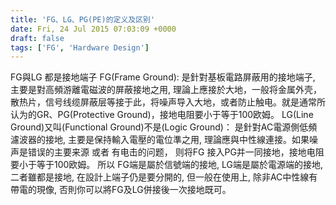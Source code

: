 ```yaml
---
title: 'FG、LG、PG(PE)的定义及区别'
date: Fri, 24 Jul 2015 07:03:09 +0000
draft: false
tags: ['FG', 'Hardware Design']
---
```


FG與LG 都是接地端子 FG(Frame Ground): 是針對基板電路屏蔽用的接地端子, 主要是對高頻游離電磁波的屏蔽接地之用, 理論上應接於大地，一般将金属外壳，散热片，信号线缆屏蔽层等接于此，将噪声导入大地，或者防止触电。就是通常所认为的GR、PG(Protective Ground)，接地电阻要小于等于100欧姆。 LG(Line Ground)又叫(Functional Ground)不是(Logic Ground)： 是針對AC電源側低頻濾波器的接地, 主要是保持輸入電壓的電位準之用, 理論應與中性線連接。如果噪声是错误的主要来源 或者 有电击的问题， 则将FG 接入PG并一同接地，接地电阻要小于等于100欧姆。 所以 FG端是屬於信號端的接地, LG端是屬於電源端的接地, 二者雖都是接地, 在設計上端子仍是要分開的, 但一般在使用上, 除非AC中性線有帶電的現像, 否則你可以將FG及LG併接後一次接地既可。